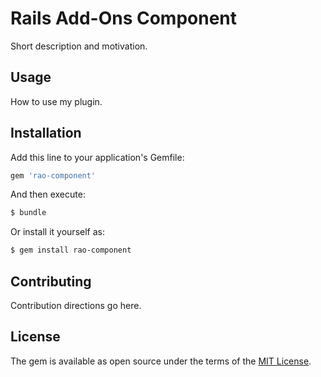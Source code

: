 # Rails Add-Ons Component
Short description and motivation.

## Usage
How to use my plugin.

## Installation
Add this line to your application's Gemfile:

```ruby
gem 'rao-component'
```

And then execute:
```bash
$ bundle
```

Or install it yourself as:
```bash
$ gem install rao-component
```

## Contributing
Contribution directions go here.

## License
The gem is available as open source under the terms of the [MIT License](http://opensource.org/licenses/MIT).
